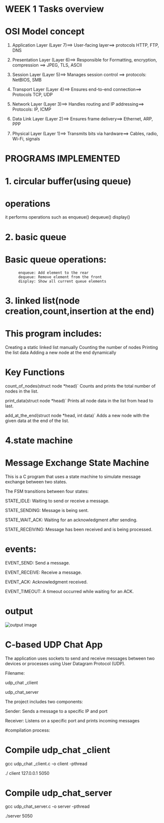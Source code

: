 # WEEK 1 Tasks overview

# OSI Model concept

1.  Application Layer (Layer 7)==>
        User-facing layer==>
        protocols   HTTP, FTP, DNS
    
3. Presentation Layer (Layer 6)==>
        Responsible for Formatting, encryption, compression
        ==> JPEG, TLS, ASCII
   
4.  Session Layer (Layer 5)==>
        Manages session control
       ==> protocols:
            NetBIOS, SMB
        
6. Transport Layer (Layer 4)==>
        Ensures end-to-end connection==>
        Protocols TCP, UDP
   
7. Network Layer (Layer 3)==>
        Handles routing and IP addressing==>
        Protocols:  IP, ICMP

8. Data Link Layer (Layer 2)==>
        Ensures frame delivery==>
         Ethernet, ARP, PPP
   
9. Physical Layer (Layer 1)==>
        Transmits bits via hardware==>
            Cables, radio, Wi-Fi, signals


# PROGRAMS IMPLEMENTED

# 1. circular buffer(using queue)

# operations
it performs operations such as 
enqueue()
dequeue()
display()

# 2. basic queue

# Basic queue operations:
          enqueue: Add element to the rear
          dequeue: Remove element from the front
          display: Show all current queue elements
   
# 3. linked list(node creation,count,insertion at the end)

# This program includes:

 Creating a static linked list manually
 Counting the number of nodes
 Printing the list data
 Adding a new node at the end dynamically

# Key Functions

count_of_nodes(struct node *head)`
Counts and prints the total number of nodes in the list.

print_data(struct node *head)`
Prints all node data in the list from head to last.

add_at_the_end(struct node *head, int data)`
Adds a new node with the given data at the end of the list.

# 4.state machine

# Message Exchange State Machine

This is a C program that uses a state machine to simulate message exchange between two states.

The FSM transitions between four states:

STATE_IDLE: Waiting to send or receive a message.

STATE_SENDING: Message is being sent.

STATE_WAIT_ACK: Waiting for an acknowledgment after sending.

STATE_RECEIVING: Message has been received and is being processed.

# events:

EVENT_SEND: Send a message.

EVENT_RECEIVE: Receive a message.

EVENT_ACK: Acknowledgment received.

EVENT_TIMEOUT: A timeout occurred while waiting for an ACK.

# output

![output image](/home/madhumitha/Pictures/state_machine.png)


# C-based UDP Chat App

The application uses sockets to send and receive messages between two devices or processes using User Datagram Protocol (UDP).

Filename:

udp_chat _client

udp_chat_server

The project includes two components:

  Sender: Sends a message to a specific IP and port
  
  Receiver: Listens on a specific port and prints incoming messages

#compilation process:

# Compile udp_chat _client
gcc udp_chat _client.c -o client -pthread

./ client 127.0.0.1 5050

# Compile udp_chat_server

gcc udp_chat_server.c -o server -pthread

./server 5050







